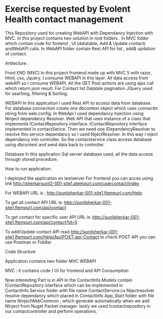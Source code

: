 # Exercise requested by Evolent Health contact management

This Repository used for creating WebAPI with Dependancy Injection with MVC.
In this project contains two solution in root folders .
In MVC folder which contain code for fontend , UI (datatable, Add & Update contact) andWebAPI calls.
In WebAPI folder contain Rest API for list , add& updation of contact.

Artitecture :

Front END (MVC)
In this project frontend made up with MVC 5 with razor, Html, css, Jquery. 
I consume WEBAPI in this layer.
All data access from webAPI so I consume WEBAPI.
All the GET Post actions are using ajax call which return json result.
For Contact list Datatale pagination JQuery used for searhing, filtering & Sorting.

WEBAPI
In this application I used Rest API to access data from database.
For database connection create one dbcontext object which uses connectin string from web.config.
In WebApi I used dependancy Injection using Ninject dependancy Resolver. 
Web API that uses instance of a class that implements IContactRepository interface.
IContactRepository interface implemented in contactSerice.
Then we need one IDependencyResolver to resolve this service dependancy so I used NijectResolver.
In this way i inject dependancy into controller.
So the contactservice class access database using dbcontext and send data back to controller.

Database
In this application Sql server database used, all the data access through stored procedure.

How to run application:

I deployed the application on testserver
For frontend you can acces using link 
http://sherkarsunil2-001-site1.atempurl.com/usercontact/index

For WEBAPI URL is :
http://sunilsherkar-001-site1.ftempurl.com/Help

To get all contact API URL is:
http://sunilsherkar-001-site1.ftempurl.com/api/contact

To get contact for specific user API URL is:
http://sunilsherkar-001-site1.ftempurl.com/api/contact?id=5

To add/Update contact API read 
http://sunilsherkar-001-site1.ftempurl.com/Help/Api/POST-api-Contact
to check POST API you can use Postman or Fiddler


Code Structure

Application contains two folder
MVC
WEBAPI

MVC : it contains code / UI for frontend and API Consumption

Now interesting Part is in API
In the ContactInfo.Models contain IContactRepository interface which can be implemented in ContactInfo.Service folder with file name ContactService.cs
Nijectresolver resolve dependancy which placed in ContactInfo.App_Start folder with file name NinjectWebCommon , which generate automatically when we add NInject from Nuget Packet manager.
lastly we used Icontactrepository in our contactcontroller and perform operations.











